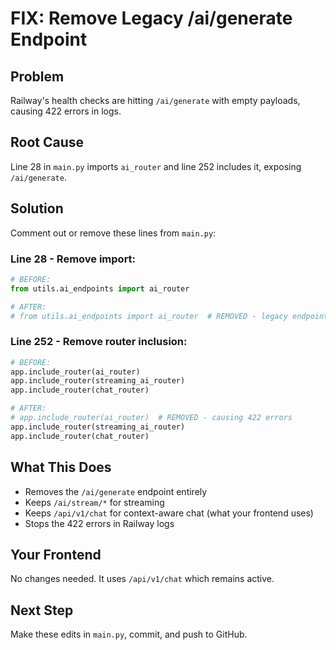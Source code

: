 # FIX: Remove Legacy /ai/generate Endpoint

## Problem
Railway's health checks are hitting `/ai/generate` with empty payloads, causing 422 errors in logs.

## Root Cause
Line 28 in `main.py` imports `ai_router` and line 252 includes it, exposing `/ai/generate`.

## Solution
Comment out or remove these lines from `main.py`:

### Line 28 - Remove import:
```python
# BEFORE:
from utils.ai_endpoints import ai_router

# AFTER:
# from utils.ai_endpoints import ai_router  # REMOVED - legacy endpoint
```

### Line 252 - Remove router inclusion:
```python
# BEFORE:
app.include_router(ai_router)
app.include_router(streaming_ai_router)
app.include_router(chat_router)

# AFTER:
# app.include_router(ai_router)  # REMOVED - causing 422 errors
app.include_router(streaming_ai_router)
app.include_router(chat_router)
```

## What This Does
- Removes the `/ai/generate` endpoint entirely
- Keeps `/ai/stream/*` for streaming
- Keeps `/api/v1/chat` for context-aware chat (what your frontend uses)
- Stops the 422 errors in Railway logs

## Your Frontend
No changes needed. It uses `/api/v1/chat` which remains active.

## Next Step
Make these edits in `main.py`, commit, and push to GitHub.
